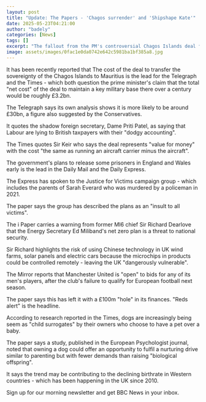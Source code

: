 ```yaml
---
layout: post
title: "Update: The Papers - 'Chagos surrender' and 'Shipshape Kate'"
date: 2025-05-23T04:21:00
author: "badely"
categories: [News]
tags: []
excerpt: "The fallout from the PM's controversial Chagos Islands deal features prominently in Friday's papers."
image: assets/images/0fac1e0da0742e642c5981ba1bf385a8.jpg
---
```


It has been recently reported that The cost of the deal to transfer the sovereignty of the Chagos Islands to Mauritius is the lead for the Telegraph and the Times - which both question the prime minister's claim that the total "net cost" of the deal to maintain a key military base there over a century would be roughly £3.2bn.

The Telegraph says its own analysis shows it is more likely to be around £30bn, a figure also suggested by the Conservatives. 

It quotes the shadow foreign secretary, Dame Priti Patel, as saying that Labour are lying to British taxpayers with their "dodgy accounting". 

The Times quotes Sir Keir who says the deal represents "value for money" with the cost "the same as running an aircraft carrier minus the aircraft".

The government's plans to release some prisoners in England and Wales early is the lead in the Daily Mail and the Daily Express. 

The Express has spoken to the Justice for Victims campaign group - which includes the parents of Sarah Everard who was murdered by a policeman in 2021. 

The paper says the group has described the plans as an "insult to all victims".

The i Paper carries a warning from former MI6 chief Sir Richard Dearlove that the Energy Secretary Ed Miliband's net zero plan is a threat to national security.

Sir Richard highlights the risk of using Chinese technology in UK wind farms, solar panels and electric cars because the microchips in products could be controlled remotely - leaving the UK "dangerously vulnerable".

The Mirror reports that Manchester United is "open" to bids for any of its men's players, after the club's failure to qualify for European football next season. 

The paper says this has left it with a £100m "hole" in its finances. "Reds alert" is the headline.

According to research reported in the Times, dogs are increasingly being seem as "child surrogates" by their owners who choose to have a pet over a baby. 

The paper says a study, published in the European Psychologist journal, noted that owning a dog could offer an opportunity to fulfil a nurturing drive similar to parenting but with fewer demands than raising "biological offspring". 

It says the trend may be contributing to the declining birthrate in Western countries - which has been happening in the UK since 2010.

Sign up for our morning newsletter and get BBC News in your inbox.

